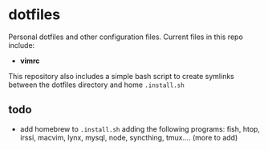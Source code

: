 # dotfiles

Personal dotfiles and other configuration files. Current files in this repo
include:

* **vimrc**

This repository also includes a simple bash script to create symlinks between
the dotfiles directory and home `.install.sh`

## todo

* add homebrew to `.install.sh`  adding the following programs: fish, htop,
 irssi, macvim, lynx, mysql, node, syncthing, tmux.... (more to add)
